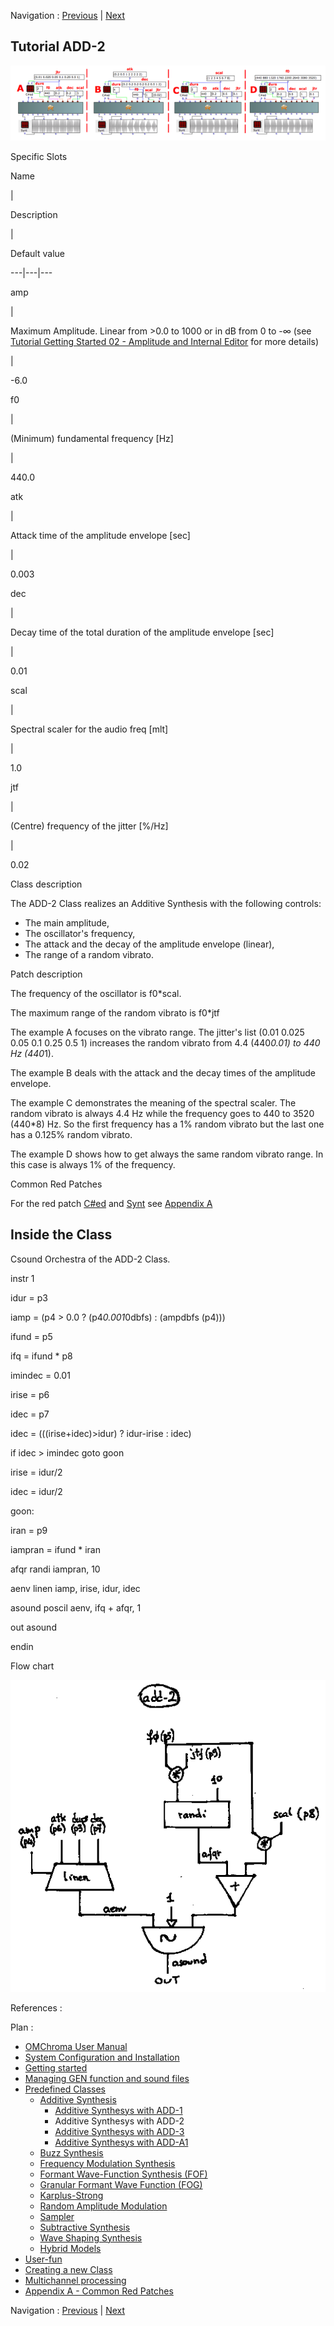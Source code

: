 
Navigation : [Previous](01-add-1 "page précédente\(Additive
Synthesys with ADD-1\)") | [Next](03-add-3 "page
suivante\(Additive Synthesys with ADD-3\)")
## Tutorial ADD-2

[![](../res/add-2_1.png)](../res/add-2.png "Cliquez pour agrandir")

Specific Slots

Name

|

Description

|

Default value  
  
---|---|---  
  
amp

|

Maximum Amplitude. Linear from >0.0 to 1000 or in dB from 0 to -∞ (see
[Tutorial Getting Started 02 - Amplitude and Internal
Editor](03-Amplitude_and_internal_editor) for more details)

|

-6.0  
  
f0

|

(Minimum) fundamental frequency [Hz]

|

440.0  
  
atk

|

Attack time of the amplitude envelope [sec]

|

0.003  
  
dec

|

Decay time of the total duration of the amplitude envelope [sec]

|

0.01  
  
scal

|

Spectral scaler for the audio freq [mlt]

|

1.0  
  
jtf

|

(Centre) frequency of the jitter [%/Hz]

|

0.02  
  
Class description

The ADD-2 Class realizes an Additive Synthesis with the following controls:

  * The main amplitude,
  * The oscillator's frequency,
  * The attack and the decay of the amplitude envelope (linear),
  * The range of a random vibrato.

Patch description

The frequency of the oscillator is f0*scal.

The maximum range of the random vibrato is f0*jtf

The example A focuses on the vibrato range. The jitter's list (0.01 0.025 0.05
0.1 0.25 0.5 1) increases the random vibrato from 4.4 (440*0.01) to 440 Hz
(440*1).

The example B deals with the attack and the decay times of the amplitude
envelope.

The example C demonstrates the meaning of the spectral scaler. The random
vibrato is always 4.4 Hz while the frequency goes to 440 to 3520 (440*8) Hz.
So the first frequency has a 1% random vibrato but the last one has a 0.125%
random vibrato.

The example D shows how to get always the same random vibrato range. In this
case is always 1% of the frequency.

Common Red Patches

For the red patch [C#ed](Component_number_and_entry_delay) and
[Synt](Synt) see [ Appendix
A](A-Appendix-A_Common_red_patches)

## Inside the Class

Csound Orchestra of the ADD-2 Class.

instr 1

idur = p3

iamp = (p4 > 0.0 ? (p4*0.001*0dbfs) : (ampdbfs (p4)))

ifund = p5

ifq = ifund * p8

imindec = 0.01

irise = p6

idec = p7

idec = (((irise+idec)>idur) ? idur-irise : idec)

if idec > imindec goto goon

irise = idur/2

idec = idur/2

goon:

iran = p9

iampran = ifund * iran

afqr randi iampran, 10

aenv linen iamp, irise, idur, idec

asound poscil aenv, ifq + afqr, 1

out asound

endin

Flow chart

![](../res/add-2.gif)

References :

Plan :

  * [OMChroma User Manual](OMChroma)
  * [System Configuration and Installation](Installation)
  * [Getting started](Getting_Started)
  * [Managing GEN function and sound files](Managing_GEN_function_and_sound_files)
  * [Predefined Classes](Predefined_classes)
    * [Additive Synthesis](01-Additive_Synthesis)
      * [Additive Synthesys with ADD-1](01-add-1)
      * Additive Synthesys with ADD-2
      * [Additive Synthesys with ADD-3](03-add-3)
      * [Additive Synthesys with ADD-A1](04-add-A1)
    * [Buzz Synthesis](02-Buzz_Synthesis)
    * [Frequency Modulation Synthesis](03-Frequency_modulation)
    * [Formant Wave-Function Synthesis (FOF)](04_Formant_Wave_Function_\(FOF\))
    * [Granular Formant Wave Function (FOG)](05-Granular_Formant_Wave_Function_\(FOG\))
    * [Karplus-Strong](06-Karplus-Strong)
    * [Random Amplitude Modulation](07-Random_Amplitude_Modulation)
    * [Sampler](08-Sampler)
    * [Subtractive Synthesis](09-Subtractive_Synthesis)
    * [Wave Shaping Synthesis](10-Waveshaping)
    * [Hybrid Models](11-Hybrid_Models)
  * [User-fun](User-fun)
  * [Creating a new Class](Creating_a_new_Class)
  * [Multichannel processing](06-Multichannel_processing)
  * [Appendix A - Common Red Patches](A-Appendix-A_Common_red_patches)

Navigation : [Previous](01-add-1 "page précédente\(Additive
Synthesys with ADD-1\)") | [Next](03-add-3 "page
suivante\(Additive Synthesys with ADD-3\)")
